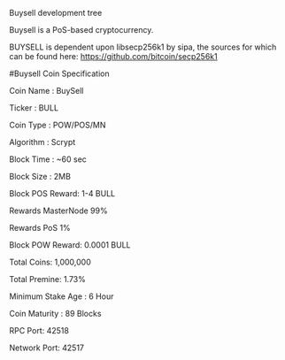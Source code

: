 
Buysell development tree

Buysell is a PoS-based cryptocurrency.

BUYSELL is dependent upon libsecp256k1 by sipa, the sources for which can be found here:
https://github.com/bitcoin/secp256k1

#Buysell Coin Specification

Coin Name : BuySell

Ticker : BULL

Coin Type : POW/POS/MN

Algorithm : Scrypt

Block Time : ~60 sec

Block Size : 2MB

Block POS Reward: 1-4 BULL

Rewards MasterNode 99% 

Rewards PoS 1%

Block POW Reward: 0.0001 BULL

Total Coins: 1,000,000

Total Premine: 1.73%

Minimum Stake Age : 6 Hour

Coin Maturity : 89 Blocks

RPC Port: 42518

Network Port: 42517